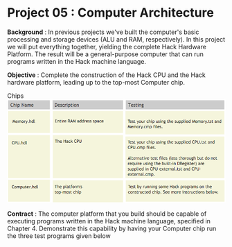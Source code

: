 # Project 05 : Computer Architecture

**Background** :
In previous projects we've built the computer's basic processing and storage devices (ALU and RAM, respectively). In this project we will put everything together, yielding the complete Hack Hardware Platform. The result will be a general-purpose computer that can run programs written in the Hack machine language.

**Objective** :
Complete the construction of the Hack CPU and the Hack hardware platform, leading up to the top-most Computer chip.

Chips
![chip](chip.PNG)

**Contract** :
The computer platform that you build should be capable of executing programs written in the Hack machine language, specified in Chapter 4. Demonstrate this capability by having your Computer chip run the three test programs given below
